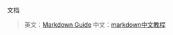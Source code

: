 文档

> 英文：[Markdown Guide](https://www.markdownguide.org/)
> 中文：[markdown中文教程](https://markdown.com.cn/)